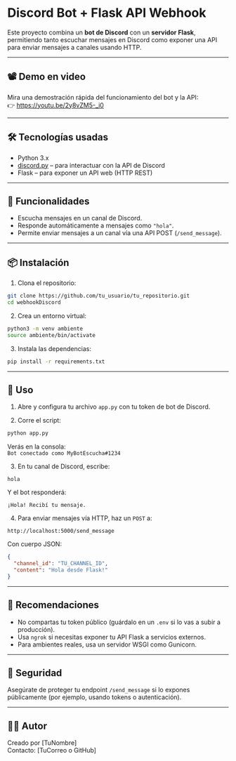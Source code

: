 # Discord Bot + Flask API Webhook

Este proyecto combina un **bot de Discord** con un **servidor Flask**, permitiendo tanto escuchar mensajes en Discord como exponer una API para enviar mensajes a canales usando HTTP.

---

## 📽️ Demo en video

Mira una demostración rápida del funcionamiento del bot y la API:  
👉 https://youtu.be/2y8vZM5-_i0

---

## 🛠️ Tecnologías usadas

- Python 3.x
- [discord.py](https://discordpy.readthedocs.io/) – para interactuar con la API de Discord
- Flask – para exponer un API web (HTTP REST)

---

## 🚀 Funcionalidades

- Escucha mensajes en un canal de Discord.
- Responde automáticamente a mensajes como `"hola"`.
- Permite enviar mensajes a un canal vía una API POST (`/send_message`).

---

## 📦 Instalación

1. Clona el repositorio:

```bash
git clone https://github.com/tu_usuario/tu_repositorio.git
cd webhookDiscord
```

2. Crea un entorno virtual:

```bash
python3 -m venv ambiente
source ambiente/bin/activate
```

3. Instala las dependencias:

```bash
pip install -r requirements.txt
```

---

## 🧪 Uso

1. Abre y configura tu archivo `app.py` con tu token de bot de Discord.

2. Corre el script:

```bash
python app.py
```

Verás en la consola:  
`Bot conectado como MyBotEscucha#1234`

3. En tu canal de Discord, escribe:

```
hola
```

Y el bot responderá:

```
¡Hola! Recibí tu mensaje.
```

4. Para enviar mensajes vía HTTP, haz un `POST` a:

```
http://localhost:5000/send_message
```

Con cuerpo JSON:

```json
{
  "channel_id": "TU_CHANNEL_ID",
  "content": "Hola desde Flask!"
}
```

---

## 📎 Recomendaciones

- No compartas tu token público (guárdalo en un `.env` si lo vas a subir a producción).
- Usa `ngrok` si necesitas exponer tu API Flask a servicios externos.
- Para ambientes reales, usa un servidor WSGI como Gunicorn.

---

## 🔐 Seguridad

Asegúrate de proteger tu endpoint `/send_message` si lo expones públicamente (por ejemplo, usando tokens o autenticación).

---

## 🧑‍💻 Autor

Creado por [TuNombre]  
Contacto: [TuCorreo o GitHub]
